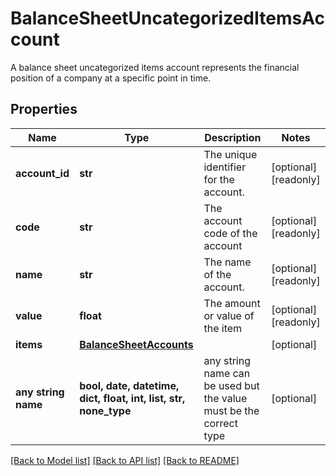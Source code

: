 # BalanceSheetUncategorizedItemsAccount

A balance sheet uncategorized items account represents the financial position of a company at a specific point in time.

## Properties
Name | Type | Description | Notes
------------ | ------------- | ------------- | -------------
**account_id** | **str** | The unique identifier for the account. | [optional] [readonly] 
**code** | **str** | The account code of the account | [optional] [readonly] 
**name** | **str** | The name of the account. | [optional] [readonly] 
**value** | **float** | The amount or value of the item | [optional] [readonly] 
**items** | [**BalanceSheetAccounts**](BalanceSheetAccounts.md) |  | [optional] 
**any string name** | **bool, date, datetime, dict, float, int, list, str, none_type** | any string name can be used but the value must be the correct type | [optional]

[[Back to Model list]](../../README.md#documentation-for-models) [[Back to API list]](../../README.md#documentation-for-api-endpoints) [[Back to README]](../../README.md)


